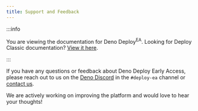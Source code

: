 ```yaml
---
title: Support and Feedback
---
```


:::info

You are viewing the documentation for Deno Deploy<sup>EA</sup>. Looking for
Deploy Classic documentation? [View it here](/deploy/).

:::

If you have any questions or feedback about Deno Deploy Early Access, please
reach out to us on the [Deno Discord](https://discord.gg/deno) in the
`#deploy-ea` channel or [contact us](../support).

We are actively working on improving the platform and would love to hear your
thoughts!
